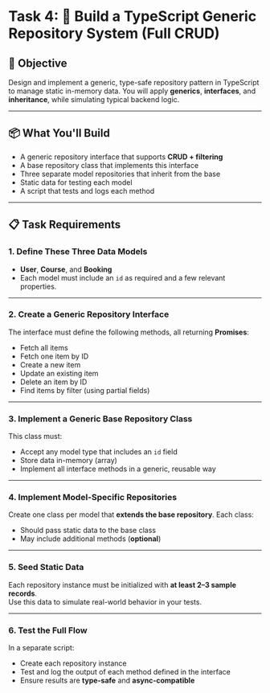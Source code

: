 # Task 4: 🧠 Build a TypeScript Generic Repository System (Full CRUD)

## 🎯 Objective
Design and implement a generic, type-safe repository pattern in TypeScript to manage static in-memory data. You will apply **generics**, **interfaces**, and **inheritance**, while simulating typical backend logic.

---

## 📦 What You'll Build

- A generic repository interface that supports **CRUD + filtering**
- A base repository class that implements this interface
- Three separate model repositories that inherit from the base
- Static data for testing each model
- A script that tests and logs each method

---

## 📋 Task Requirements

### 1. Define These Three Data Models

- **User**, **Course**, and **Booking**  
- Each model must include an `id` as required and a few relevant properties.

---

### 2. Create a Generic Repository Interface

The interface must define the following methods, all returning **Promises**:

- Fetch all items  
- Fetch one item by ID  
- Create a new item  
- Update an existing item  
- Delete an item by ID  
- Find items by filter (using partial fields)  

---

### 3. Implement a Generic Base Repository Class

This class must:

- Accept any model type that includes an `id` field  
- Store data in-memory (array)  
- Implement all interface methods in a generic, reusable way  

---

### 4. Implement Model-Specific Repositories

Create one class per model that **extends the base repository**. Each class:

- Should pass static data to the base class  
- May include additional methods (**optional**)  

---

### 5. Seed Static Data

Each repository instance must be initialized with **at least 2–3 sample records**.  
Use this data to simulate real-world behavior in your tests.

---

### 6. Test the Full Flow

In a separate script:

- Create each repository instance  
- Test and log the output of each method defined in the interface  
- Ensure results are **type-safe** and **async-compatible**

